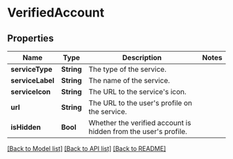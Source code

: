 # VerifiedAccount

## Properties
Name | Type | Description | Notes
------------ | ------------- | ------------- | -------------
**serviceType** | **String** | The type of the service. | 
**serviceLabel** | **String** | The name of the service. | 
**serviceIcon** | **String** | The URL to the service&#39;s icon. | 
**url** | **String** | The URL to the user&#39;s profile on the service. | 
**isHidden** | **Bool** | Whether the verified account is hidden from the user&#39;s profile. | 

[[Back to Model list]](../README.md#documentation-for-models) [[Back to API list]](../README.md#documentation-for-api-endpoints) [[Back to README]](../README.md)


